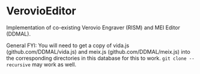 VerovioEditor
=============

Implementation of co-existing Verovio Engraver (RISM) and MEI Editor (DDMAL).

General FYI: You will need to get a copy of vida.js (github.com/DDMAL/vida.js) and meix.js (github.com/DDMAL/meix.js) into the corresponding directories in this database for this to work. `git clone --recursive` may work as well.
